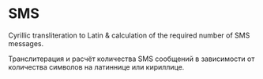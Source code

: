 # SMS

Cyrillic transliteration to Latin & calculation of the required number of SMS messages.

Транслитерация и расчёт количества SMS сообщений в зависимости от количества символов на латиннице или кириллице.
